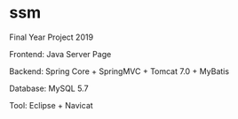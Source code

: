 # ssm

Final Year Project 2019

Frontend: Java Server Page

Backend: Spring Core + SpringMVC + Tomcat 7.0 + MyBatis

Database: MySQL 5.7

Tool: Eclipse + Navicat

